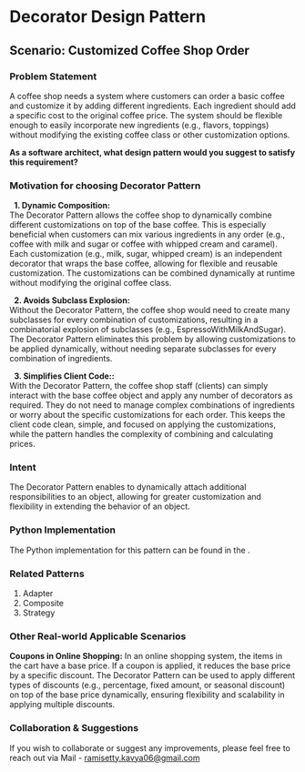 # Decorator Design Pattern

## Scenario: Customized Coffee Shop Order

### Problem Statement
A coffee shop needs a system where customers can order a basic coffee and customize it by adding different ingredients. Each ingredient should add a specific cost to the original coffee price. The system should be flexible enough to easily incorporate new ingredients (e.g., flavors, toppings) without modifying the existing coffee class or other customization options. <br>

**As a software architect, what design pattern would you suggest to satisfy this requirement?**

### Motivation for choosing Decorator Pattern

&nbsp; **1. Dynamic Composition:** <br>
The Decorator Pattern allows the coffee shop to dynamically combine different customizations on top of the base coffee. This is especially beneficial when customers can mix various ingredients in any order (e.g., coffee with milk and sugar or coffee with whipped cream and caramel). Each customization (e.g., milk, sugar, whipped cream) is an independent decorator that wraps the base coffee, allowing for flexible and reusable customization. The customizations can be combined dynamically at runtime without modifying the original coffee class. <br>

&nbsp; **2. Avoids Subclass Explosion:**  <br>
Without the Decorator Pattern, the coffee shop would need to create many subclasses for every combination of customizations, resulting in a combinatorial explosion of subclasses (e.g., EspressoWithMilkAndSugar). The Decorator Pattern eliminates this problem by allowing customizations to be applied dynamically, without needing separate subclasses for every combination of ingredients. <br>

&nbsp; **3. Simplifies Client Code::** <br>
With the Decorator Pattern, the coffee shop staff (clients) can simply interact with the base coffee object and apply any number of decorators as required. They do not need to manage complex combinations of ingredients or worry about the specific customizations for each order. This keeps the client code clean, simple, and focused on applying the customizations, while the pattern handles the complexity of combining and calculating prices. <br>

### Intent
The Decorator Pattern enables to dynamically attach additional responsibilities to an object, allowing for greater customization and flexibility in extending the behavior of an object.

### Python Implementation
The Python implementation for this pattern can be found in the []().

### Related Patterns
1. Adapter <br>
2. Composite <br>
3. Strategy <br>

### Other Real-world Applicable Scenarios

**Coupons in Online Shopping:** In an online shopping system, the items in the cart have a base price. If a coupon is applied, it reduces the base price by a specific discount. The Decorator Pattern can be used to apply different types of discounts (e.g., percentage, fixed amount, or seasonal discount) on top of the base price dynamically, ensuring flexibility and scalability in applying multiple discounts. <br>

### Collaboration & Suggestions 
If you wish to collaborate or suggest any improvements, please feel free to reach out via Mail - ramisetty.kavya06@gmail.com
